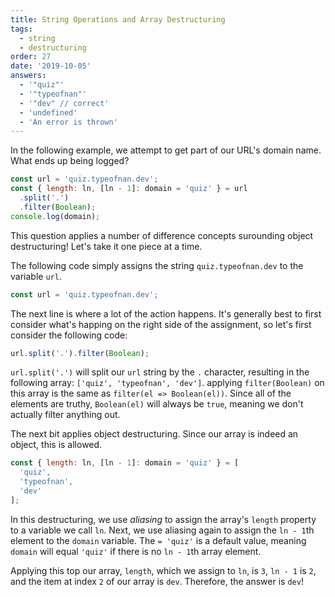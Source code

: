 ```yaml
---
title: String Operations and Array Destructuring
tags:
  - string
  - destructuring
order: 27
date: '2019-10-05'
answers:
  - '"quiz"'
  - '"typeofnan"'
  - '"dev" // correct'
  - 'undefined'
  - 'An error is thrown'
---
```


In the following example, we attempt to get part of our URL's domain name. What ends up being logged?

```javascript
const url = 'quiz.typeofnan.dev';
const { length: ln, [ln - 1]: domain = 'quiz' } = url
  .split('.')
  .filter(Boolean);
console.log(domain);
```

<!-- explanation -->

This question applies a number of difference concepts surounding object destructuring! Let's take it one piece at a time.

The following code simply assigns the string `quiz.typeofnan.dev` to the variable `url`.

```javascript
const url = 'quiz.typeofnan.dev';
```

The next line is where a lot of the action happens. It's generally best to first consider what's happing on the right side of the assignment, so let's first consider the following code:

```javascript
url.split('.').filter(Boolean);
```

`url.split('.')` will split our `url` string by the `.` character, resulting in the following array: `['quiz', 'typeofnan', 'dev']`. applying `filter(Boolean)` on this array is the same as `filter(el => Boolean(el))`. Since all of the elements are truthy, `Boolean(el)` will always be `true`, meaning we don't actually filter anything out.

The next bit applies object destructuring. Since our array is indeed an object, this is allowed.

```javascript
const { length: ln, [ln - 1]: domain = 'quiz' } = [
  'quiz',
  'typeofnan',
  'dev'
];
```

In this destructuring, we use _aliasing_ to assign the array's `length` property to a variable we call `ln`. Next, we use aliasing again to assign the `ln - 1`th element to the `domain` variable. The `= 'quiz'` is a default value, meaning `domain` will equal `'quiz'` if there is no `ln - 1`th array element.

Applying this top our array, `length`, which we assign to `ln`, is `3`, `ln - 1` is `2`, and the item at index `2` of our array is `dev`. Therefore, the answer is `dev`!
